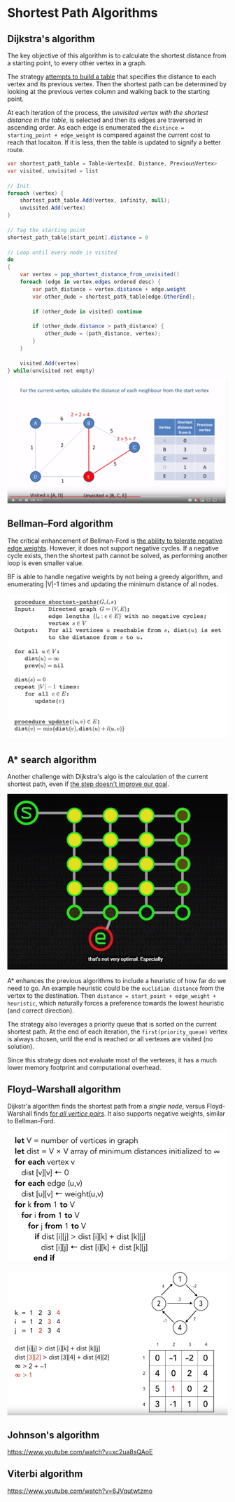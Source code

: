 # Shortest Path Algorithms

## Dijkstra's algorithm

The key objective of this algorithm is to calculate the shortest distance from a starting point, to every other vertex in a graph. 

The strategy [attempts to build a table](https://www.youtube.com/watch?v=pVfj6mxhdMw) that specifies the distance to each vertex and its previous vertex. Then the shortest path can be determined by looking at the previous vertex column and walking back to the starting point.

At each iteration of the process, the _unvisited vertex with the shortest distance in the table_, is selected and then its edges are traversed in ascending order. As each edge is enumerated the `distince = starting_point + edge_weight` is compared against the current cost to reach that locaiton. If it is less, then the table is updated to signify a better route.

```c#
var shortest_path_table = Table<VertexId, Distance, PreviousVertex>
var visited, unvisited = list

// Init
foreach (vertex) {
    shortest_path_table.Add(vertex, infinity, null);
    unvisited.Add(vertex)
}

// Tag the starting point
shortest_path_table[start_point].distance = 0

// Loop until every node is visited
do
{
    var vertex = pop_shortest_distance_from_unvisited()
    foreach (edge in vertex.edges ordered desc) {
        var path_distance = vertex.distance + edge.weight
        var other_dude = shortest_path_table[edge.OtherEnd];

        if (other_dude in visited) continue

        if (other_dude.distance > path_distance) {
            other_dude = (path_distance, vertex);
        }
    }

    visited.Add(vertex)
} while(unvisited not empty)

```

![dijkstra.png](dijkstra.png)

## Bellman–Ford algorithm

The critical enhancement of Bellman-Ford is [the ability to tolerate negative edge weights](https://www.youtube.com/watch?v=9PHkk0UavIM). However, it does not support negative cycles. If a negative cycle exists, then the shortest path cannot be solved, as performing another loop is even smaller value.

BF is able to handle negative weights by not being a greedy algorithm, and enumerating |V|-1 times and updating the minimum distance of all nodes.

![bellman-ford.png](bellman-ford.png)

## A* search algorithm

Another challenge with Dijkstra's algo is the calculation of the current shortest path, even if [the step doesn't improve our goal](https://www.youtube.com/watch?v=ySN5Wnu88nE).

![dijkstra_problem.png](dijkstra_problem.png)

A* enhances the previous algorithms to include a heuristic of how far do we need to go. An example heuristic could be the `euclidian distance` from the vertex to the destination. Then `distance = start_point + edge_weight + heuristic`, which naturally forces a preference towards the lowest heuristic (and correct direction).

The strategy also leverages a priority queue that is sorted on the current shortest path. At the end of each iteration, the `first(priority_queue)` vertex is always chosen, until the end is reached or all vertexes are visited (no solution).

Since this strategy does not evaluate most of the vertexes, it has a much lower memory footprint and computational overhead.

## Floyd–Warshall algorithm

Dijkstr'a algorithm finds the shortest path from a _single node_, versus Floyd-Warshall finds [for _all vertice pairs_](https://www.youtube.com/watch?v=4OQeCuLYj-4). It also supports negative weights, similar to Bellman-Ford.

![floyd_warshall_pseudo.png](floyd_warshall_pseudo.png)

![floyd_warshall_solved.png](floyd_warshall_solved.png)

## Johnson's algorithm

https://www.youtube.com/watch?v=xc2ua8sQAoE

## Viterbi algorithm

https://www.youtube.com/watch?v=6JVqutwtzmo
